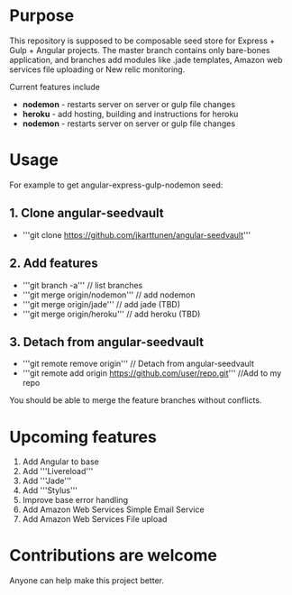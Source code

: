 # Purpose

This repository is supposed to be composable seed store for Express + Gulp + Angular projects.
The master branch contains only bare-bones application, and branches add modules like .jade templates, Amazon web services file uploading or New relic monitoring. 

Current features include

* **nodemon** - restarts server on server or gulp file changes
* **heroku** - add hosting, building and instructions for heroku
* **nodemon** - restarts server on server or gulp file changes

# Usage
For example to get angular-express-gulp-nodemon seed:

## 1. Clone angular-seedvault
- '''git clone https://github.com/jkarttunen/angular-seedvault'''

## 2. Add features
- '''git branch -a''' // list branches
- '''git merge origin/nodemon'''  // add nodemon
- '''git merge origin/jade'''     // add jade (TBD)
- '''git merge origin/heroku'''   // add heroku (TBD)

## 3. Detach from angular-seedvault 
- '''git remote remove origin'''  // Detach from angular-seedvault
- '''git remote add origin https://github.com/user/repo.git'''  //Add to my repo

You should be able to merge the feature branches without conflicts.

# Upcoming features
1. Add Angular to base
1. Add '''Livereload'''
1. Add '''Jade'''
1. Add '''Stylus'''
1. Improve base error handling
1. Add Amazon Web Services Simple Email Service
1. Add Amazon Web Services File upload

# Contributions are welcome
Anyone can help make this project better. 

